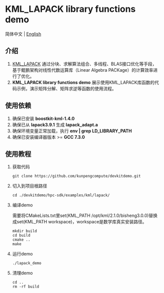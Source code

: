 # **KML_LAPACK library functions demo**

简体中文 | [English](README_en.md)

## 介绍

1. [KML_LAPACK](https://www.hikunpeng.com/document/detail/zh/kunpengaccel/math-lib/devg-kml/kunpengaccel_kml_16_0203.html)
   通过分块、求解算法组合、多线程、BLAS接口优化等手段，基于鲲鹏架构对线性代数运算库（Linear Algebra PACKage）的计算效率进行了优化。
2. **KML_LAPACK library functions demo** 展示使用KML_LAPACK库函数的代码示例，演示矩阵分解、矩阵求逆等函数的使用流程。

## 使用依赖

1. 确保已安装 **boostkit-kml-1.4.0**
2. 确保已从 **lapack3.9.1** 生成 **lapack_adapt.a**
3. 确保环境变量正常加载，执行 **env | grep LD_LIBRARY_PATH**
4. 确保已安装编译器版本 >= **GCC 7.3.0**

## 使用教程

1. 获取代码

   ```shell
   git clone https://github.com/kunpengcompute/devkitdemo.git
   ```

2. 切入到项目根路径

   ```shell
   cd ./devkitdemo/hpc-sdk/examples/kml/lapack/
   ```

3. 编译demo

   需要将CMakeLists.txt里set(KML_PATH /opt/kml/2.1.0/bisheng3.0.0)替换成set(KML_PATH workspace)，workspace是数学库真实安装路径。

   ```shell
   mkdir build
   cd build
   cmake ..
   make
   ```

4. 运行demo

   ```shell
   ./lapack_demo
   ```

5. 清理demo

   ```shell
   cd ..
   rm -rf build
   ```